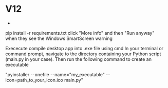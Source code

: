 # V12
-
pip install -r requirements.txt
click "More info" and then "Run anyway" when they see the Windows SmartScreen warning

Exececute compile desktop app into .exe file using cmd In your terminal or command prompt, navigate to the directory containing your Python script (main.py in your case). Then run the following command to create an executable

"pyinstaller --onefile --name="my_executable" --icon=path_to_your_icon.ico main.py"